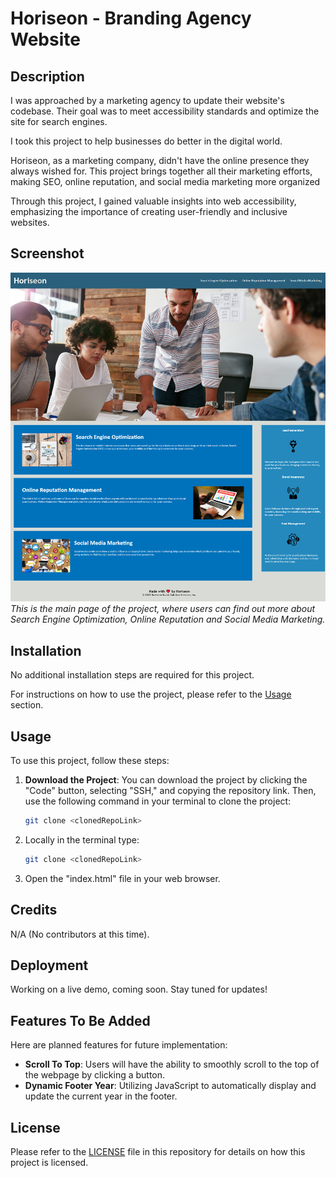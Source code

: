 # Horiseon - Branding Agency Website

## Description

I was approached by a marketing agency to update their website's codebase. Their goal was to meet accessibility standards and optimize the site for search engines.

I took this project to help businesses do better in the digital world.

Horiseon, as a marketing company, didn't have the online presence they always wished for. This project brings together all their marketing efforts, making SEO, online reputation, and social media marketing more organized

Through this project, I gained valuable insights into web accessibility, emphasizing the importance of creating user-friendly and inclusive websites.

## Screenshot

![Main Page](./assets/images/horiseon-website.png)
*This is the main page of the project, where users can find out more about Search Engine Optimization, Online Reputation and Social Media Marketing.*

## Installation

No additional installation steps are required for this project.

For instructions on how to use the project, please refer to the [Usage](#usage) section.

## Usage

To use this project, follow these steps:

1. **Download the Project**: You can download the project by clicking the "Code" button, selecting "SSH," and copying the repository link. Then, use the following command in your terminal to clone the project:

   ```bash
   git clone <clonedRepoLink>
   ```

2. Locally in the terminal type: 
    ```bash
    git clone <clonedRepoLink>
    ``` 

3. Open the "index.html" file in your web browser.

## Credits

N/A (No contributors at this time).

## Deployment

Working on a live demo, coming soon. Stay tuned for updates!

## Features To Be Added

Here are planned features for future implementation:

- **Scroll To Top**: Users will have the ability to smoothly scroll to the top of the webpage by clicking a button.
- **Dynamic Footer Year**: Utilizing JavaScript to automatically display and update the current year in the footer.

## License

Please refer to the [LICENSE](./LICENSE.md) file in this repository for details on how this project is licensed.